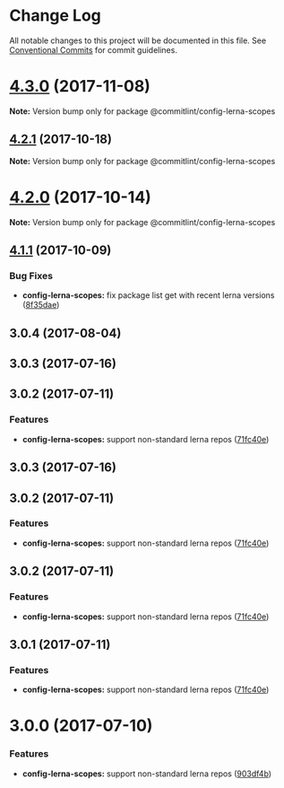 # Change Log

All notable changes to this project will be documented in this file.
See [Conventional Commits](https://conventionalcommits.org) for commit guidelines.

<a name="4.3.0"></a>
# [4.3.0](https://github.com/marionebl/commitlint/compare/v4.2.2...v4.3.0) (2017-11-08)




**Note:** Version bump only for package @commitlint/config-lerna-scopes

<a name="4.2.1"></a>
## [4.2.1](https://github.com/marionebl/commitlint/compare/v4.2.0...v4.2.1) (2017-10-18)




**Note:** Version bump only for package @commitlint/config-lerna-scopes

<a name="4.2.0"></a>
# [4.2.0](https://github.com/marionebl/commitlint/compare/v4.1.1...v4.2.0) (2017-10-14)




**Note:** Version bump only for package @commitlint/config-lerna-scopes

<a name="4.1.1"></a>
## [4.1.1](https://github.com/marionebl/commitlint/compare/v4.1.0...v4.1.1) (2017-10-09)


### Bug Fixes

* **config-lerna-scopes:** fix package list get with recent lerna versions ([8f35dae](https://github.com/marionebl/commitlint/commit/8f35dae))




<a name="3.0.4"></a>
## 3.0.4 (2017-08-04)



<a name="3.0.3"></a>
## 3.0.3 (2017-07-16)



<a name="3.0.2"></a>
## 3.0.2 (2017-07-11)


### Features

* **config-lerna-scopes:** support non-standard lerna repos ([71fc40e](https://github.com/marionebl/commitlint/commit/71fc40e))




<a name="3.0.3"></a>
## 3.0.3 (2017-07-16)



<a name="3.0.2"></a>
## 3.0.2 (2017-07-11)


### Features

* **config-lerna-scopes:** support non-standard lerna repos ([71fc40e](https://github.com/marionebl/commitlint/commit/71fc40e))




<a name="3.0.2"></a>
## 3.0.2 (2017-07-11)


### Features

* **config-lerna-scopes:** support non-standard lerna repos ([71fc40e](https://github.com/marionebl/commitlint/commit/71fc40e))




<a name="3.0.1"></a>
## 3.0.1 (2017-07-11)


### Features

* **config-lerna-scopes:** support non-standard lerna repos ([71fc40e](https://github.com/marionebl/commitlint/commit/71fc40e))




<a name="3.0.0"></a>
# 3.0.0 (2017-07-10)


### Features

* **config-lerna-scopes:** support non-standard lerna repos ([903df4b](https://github.com/marionebl/commitlint/commit/903df4b))
